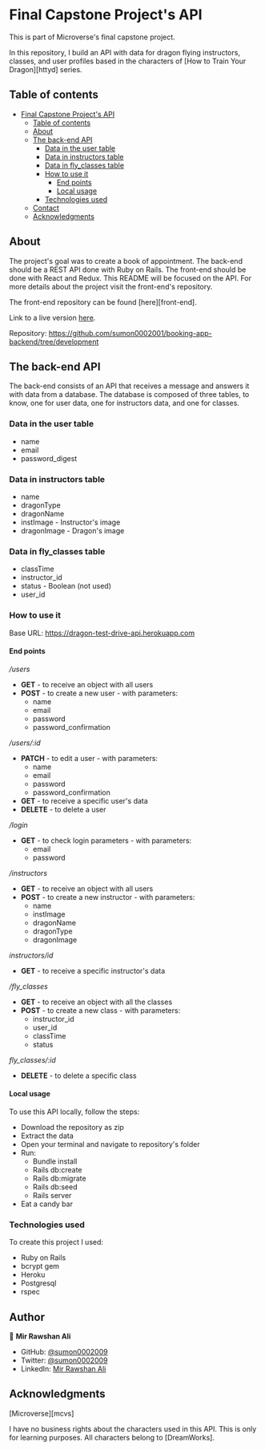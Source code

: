 # Final Capstone Project's API

This is part of Microverse's final capstone project.

In this repository, I build an API with data for dragon flying instructors, classes, and user profiles based in the characters of [How to Train Your Dragon][httyd] series.

## Table of contents

- [Final Capstone Project's API](#final-capstone-projects-api)
  - [Table of contents](#table-of-contents)
  - [About](#about)
  - [The back-end API](#the-back-end-api)
    - [Data in the user table](#data-in-the-user-table)
    - [Data in instructors table](#data-in-instructors-table)
    - [Data in fly_classes table](#data-in-flyclasses-table)
    - [How to use it](#how-to-use-it)
      - [End points](#end-points)
      - [Local usage](#local-usage)
    - [Technologies used](#technologies-used)
  - [Contact](#contact)
  - [Acknowledgments](#acknowledgments)


## About

The project's goal was to create a book of appointment. The back-end should be a REST API done with Ruby on Rails. The front-end should be done with React and Redux. This README will be focused on the API. For more details about the project visit the front-end's repository.



The front-end repository can be found [here][front-end].

Link to a live version [here][live-version].

Repository: https://github.com/sumon0002001/booking-app-backend/tree/development


## The back-end API

The back-end consists of an API that receives a message and answers it with data from a database. The database is composed of three tables, to know, one for user data, one for instructors data, and one for classes.


### Data in the user table

* name
* email
* password_digest


### Data in instructors table

* name
* dragonType
* dragonName
* instImage - Instructor's image
* dragonImage - Dragon's image


### Data in fly_classes table

* classTime
* instructor_id
* status - Boolean (not used)
* user_id


### How to use it

Base URL: https://dragon-test-drive-api.herokuapp.com


#### End points

*/users*

* **GET** - to receive an object with all users
* **POST** - to create a new user - with parameters:
  * name
  * email
  * password
  * password_confirmation

*/users/:id*

* **PATCH** - to edit a user - with parameters:
  * name
  * email
  * password
  * password_confirmation
* **GET** - to receive a specific user's data
* **DELETE** - to delete a user

*/login*

* **GET** - to check login parameters - with parameters:
  * email
  * password

*/instructors*

* **GET** - to receive an object with all users
* **POST** - to create a new instructor - with parameters:
  * name
  * instImage
  * dragonName
  * dragonType
  * dragonImage

*instructors/id*

* **GET** - to receive a specific instructor's data

*/fly_classes*

* **GET** - to receive an object with all the classes
* **POST** - to create a new class - with parameters:
  * instructor_id
  * user_id
  * classTime
  * status

*fly_classes/:id*

* **DELETE** - to delete a specific class


#### Local usage

To use this API locally, follow the steps:

* Download the repository as zip
* Extract the data
* Open your terminal and navigate to repository's folder
* Run:
  * Bundle install
  * Rails db:create
  * Rails db:migrate
  * Rails db:seed
  * Rails server
* Eat a candy bar


### Technologies used

To create this project I used:

* Ruby on Rails
* bcrypt gem
* Heroku
* Postgresql
* rspec


## Author
👤 **Mir Rawshan Ali**

- GitHub: [@sumon0002009](https://github.com/sumon0002001)
- Twitter: [@sumon0002009](https://twitter.com/Sumon0002009)
- LinkedIn: [Mir Rawshan Ali](https://www.linkedin.com/in/mir-rawshan-ali-27b6a5198/)


## Acknowledgments

[Microverse][mcvs]

I have no business rights about the characters used in this API. This is only for learning purposes. All characters belong to [DreamWorks].



<!-- Links -->

[live-version]:
[front-end]: 
